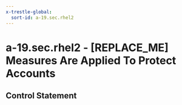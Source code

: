 ```yaml
---
x-trestle-global:
  sort-id: a-19.sec.rhel2
---
```


# a-19.sec.rhel2 - \[REPLACE_ME\] Measures Are Applied To Protect Accounts

## Control Statement
